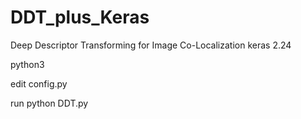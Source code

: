# DDT_plus_Keras
Deep Descriptor Transforming for Image Co-Localization 
keras 2.24

python3

edit config.py

run python DDT.py
